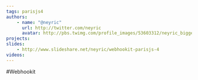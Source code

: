 ```yaml
---
tags: parisjs4
authors:
    - name: "@neyric"
      url: http://twitter.com/neyric
      avatar: http://pbs.twimg.com/profile_images/53603312/neyric_bigger.jpg
projects:
slides:
    - http://www.slideshare.net/neyric/webhookit-parisjs-4
videos:
---
```

#Webhookit
